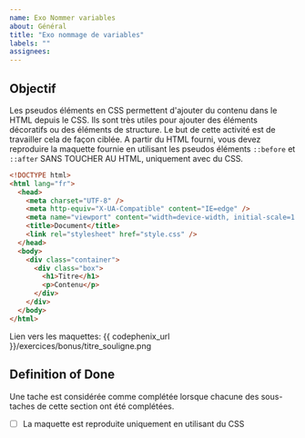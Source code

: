 ```yaml
---
name: Exo Nommer variables
about: Général
title: "Exo nommage de variables"
labels: ""
assignees:
---
```


## Objectif

Les pseudos éléments en CSS permettent d'ajouter du contenu dans le HTML depuis le CSS. Ils sont très utiles pour ajouter des éléments décoratifs ou des éléments de structure.
Le but de cette activité est de travailler cela de façon ciblée.
A partir du HTML fourni, vous devez reproduire la maquette fournie en utilisant les pseudos éléments `::before` et `::after` SANS TOUCHER AU HTML, uniquement avec du CSS.

```html
<!DOCTYPE html>
<html lang="fr">
  <head>
    <meta charset="UTF-8" />
    <meta http-equiv="X-UA-Compatible" content="IE=edge" />
    <meta name="viewport" content="width=device-width, initial-scale=1.0" />
    <title>Document</title>
    <link rel="stylesheet" href="style.css" />
  </head>
  <body>
    <div class="container">
      <div class="box">
        <h1>Titre</h1>
        <p>Contenu</p>
      </div>
    </div>
  </body>
</html>
```

Lien vers les maquettes: {{ codephenix_url }}/exercices/bonus/titre_souligne.png

## Definition of Done

Une tache est considérée comme complétée lorsque chacune des sous-taches de cette section ont été complétées.

- [ ] La maquette est reproduite uniquement en utilisant du CSS
